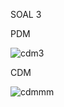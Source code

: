 SOAL 3


PDM

![cdm3](https://github.com/natasyanvitaa/Natasya-Novitasari/assets/160209181/d0a6bb86-5c0d-4dd8-aba1-78a5551e9611)


CDM

![cdmmm](https://github.com/natasyanvitaa/Natasya-Novitasari/assets/160209181/0a627844-2160-4871-81df-e1a638c3f916)

